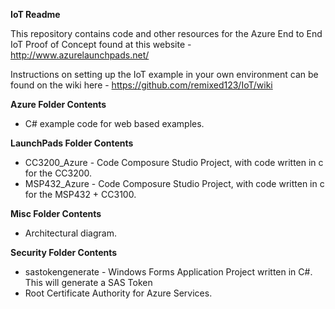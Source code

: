 **IoT Readme**

This repository contains code and other resources for the Azure End to End IoT Proof of Concept found at this website - http://www.azurelaunchpads.net/

Instructions on setting up the IoT example in your own environment can be found on the wiki here - https://github.com/remixed123/IoT/wiki


**Azure Folder Contents**
* C# example code for web based examples.

**LaunchPads Folder Contents**
* CC3200_Azure - Code Composure Studio Project, with code written in c for the CC3200.
* MSP432_Azure - Code Composure Studio Project, with code written in c for the MSP432 + CC3100.

**Misc Folder Contents**
* Architectural diagram.

**Security Folder Contents**
* sastokengenerate - Windows Forms Application Project written in C#. This will generate a SAS Token
* Root Certificate Authority for Azure Services.

